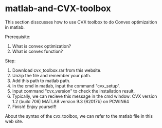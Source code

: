 # matlab-and-CVX-toolbox
This section disscusses how to use CVX toolbox to do Convex optimizaition in matlab.

Prerequisite:
  1. What is convex optimization?
  2. What is convex function?

Step:
  1. Download cvx_toolbox.rar from this website.
  2. Unzip the file and remember your path.
  3. Add this path to matlab path.
  4. In the cmd in matlab, input the command "cvx_setup".
  5. Input command "cvx_version" to check the installation result.
  6. Typically, we can recieve this message in the cmd window:
      CVX version 1.2 (build 706)
      MATLAB version 9.3 (R2017b) on PCWIN64
  7. Finish! Enjoy yourself!
    
About the syntax of the cvx_toolbox, 
we can refer to the matlab file in this web site.


